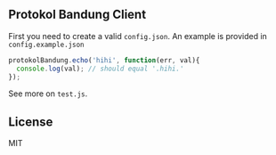 ## Protokol Bandung Client

First you need to create a valid `config.json`. An example is provided in `config.example.json`

```js
protokolBandung.echo('hihi', function(err, val){
  console.log(val); // should equal '.hihi.'
});
```

See more on `test.js`.

## License

MIT
